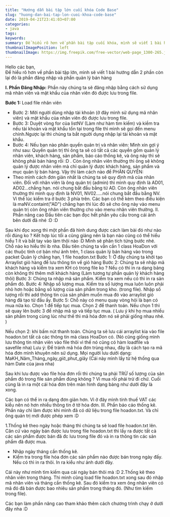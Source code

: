 ```yaml
---
title: "Hướng dẫn bài tập lớn cuối khóa Code Base"
slug: "huong-dan-bai-tap-lon-cuoi-khoa-code-base"
date: 2019-04-21T23:41:03+07:00
categories:
- java
tags:
keywords:
summary: Để hiểu rõ hơn về phần bài tập cuối khóa, mình sẽ viết 1 bài hướng dẫn 2 phần còn lại đó là phần đăng nhập và phần quản lý bán hàng ...
thumbnailImagePosition: left
thumbnailImage: https://img.freepik.com/free-vector/web-page_1300-265.jpg?size=338&ext=jpg
---
```

Hello các bạn, <br>
Để hiểu rõ hơn về phần bài tập lớn, mình sẽ viết 1 bài hướng dẫn 2 phần còn lại đó là phần đăng nhập và phần quản lý bán hàng

**I. Phần Đăng Nhập:** Phần này chúng ta sẽ đăng nhập bằng cách sử dụng mã nhân viên và mật khẩu của nhân viên đó được lưu trong file.

**Bước 1:** Load file nhân viên
- Bước 2: Mời người dùng nhập tài khoản (ở đây mình sử dụng mã nhân viên) và mật khẩu của nhân viên đó được lưu trong file.
- Bước 3: Duyệt vòng for của listNV (Làm như hàm tìm kiếm) và kiềm tra nếu tài khoản và mật khẩu tồn tại trong file thì mình sẽ gọi đến menu chính.Ngược lại thì chúng ta bắt người dụng nhập lại tài khoản và mật khẩu.
- Bước 4: Nếu bạn nào phân quyền quản trị và nhân viên: Mình xin gợi ý như sau: Quyền quản trị thì ông ta sẽ có tất cả các quyền gồm quản lý nhân viên, khách hàng, sản phẩm, báo cáo thống kê, và ông này thì sẽ không phải bán hàng rồi :D . Còn ông nhân viên thường thì ông sẽ không quản lý được nhân viên mà chỉ quản lý được khách hàng, sản phẩm  và mục quản lý bán hàng.
Vậy thì làm cách nào để PHÂN QUYỀN:
- Theo mình cách đơn giản nhất là chúng ta sẽ quy định mã của nhân viên. Đối với nhân viên là ông quản trị (admin) thì mình quy định là AD01, AD02...chẳng hạn. nói chung bắt đầu bằng từ AD. Còn ông nhân viên thường thì mình quy định là NV01, NV02.....nói chung bắt đầu bằng NV. Vì thế lúc kiểm tra ở bước 3 phía trên. Các bạn có thể kèm theo điều kiện là maNV.containt("AD") chẳng hạn thì lúc đó sẽ cho ông này vào menu quản trị còn ông nhân viên thường cho vào menu nhân viên thường.
II. Phần nâng cao
Đầu tiên các bạn đọc hết phần yêu cầu trong cái ảnh bên dưới đã nhé :D :D 

Sau khi đọc xong thì một phần đã hình dung được cách làm bài đó như nào rồi đúng ko ? Kết hợp lúc tối a cũng giảng nên là bạn nào cũng có thể hiểu hiểu 1 ít và bắt tay vào làm thôi nào :D
Mình sẽ phân tích từng bước nhé. Chỗ nào ko hiểu thì ib nha.
Đầu tiên chúng ta vẫn cần 1 class HoaDon với các thuộc tính cơ bản như ảnh trên, 1 class quản lý bán hàng vào trong packet Quản lý chẳng hạn, 1 file hoadon.txt
Bước 1: Ở đây chúng ta khởi tạo Arraylist giỏ hàng để lưu thông tin về giỏ hàng
Bước 2: Chúng ta sẽ nhập mã khách hàng và kiểm tra xem KH có trong file ko ? Nếu có thì in ra dạng bảng còn không thì thêm mới khách hàng (Làm tương tự phần quản lý khách hàng thôi)
Bước 3: Chúng ta nhập mã sản phẩm. Kiểm tra xem nếu có thì in ra sản phẩm đó.
Bước 4: Nhập số lượng mua. Kiểm tra số lượng mua luôn luôn phải nhỏ hơn hoặc bằng số lượng của sản phẩm trong kho. (trong file). Nhập số lượng rồi thì add thông tin của sản phẩm muốn mua đó vào arraylist giỏ hàng đã tạo từ đầu ấy.
Bước 5: Chỗ này có menu quay vòng hỏi là bạn có mua nữa ko. Chọn 1 để tiếp tục mua. Chọn 2 để thanh toán.
Nếu chọn 1 thì sẽ quay lên bước 3 để nhập mã sp và tiếp tục mua. ( Lưu ý khi họ mua nhiều sản phẩm trong cùng lúc như thế thì mã hóa đơn nó sẽ phải giống nhau nhé. ) 

Nếu chọn 2: khi bấm nút thanh toán. Chúng ta sẽ lưu cái arraylist kia vào file hoadon.txt tất cả các thông tin mà class HoaDon có. (Nó cũng giống mình lưu thông tin nhân viên vào file thôi vì thế nó cũng có hàm loadfile và savefile nha)
Lưu ý: Để tránh mã hóa đơn trùng nhau, đây là cách tạo ra mã hóa đơn mình khuyên nên sử dụng. Mọi người lưu dưới dạng: MaKH_Năm_Tháng_ngày_giờ_phut_giây (Cái này mình lấy từ hệ thống qua hàm Date của java nha)

Sau khi lưu được vào file hóa đơn rồi thì chúng ta phải TRỪ số lượng của sản phẩm đó trong file sản phẩm đúng không ? Vì mua rồi phải trừ đi chứ.
Cuối cùng là in ra một cái hóa đơn trên màn hình dạng bảng như dưới đây là xong.


Các bạn có thể in ra dạng đơn giản hơn. Vì ở đây mình tính thuế VAT các kiểu nên nó hơn nhiều thông tin ở tờ hóa đơn.
III. Phần báo cáo thống kê.
Phần này chỉ làm được khi mình đã có dữ liệu trong file hoadon.txt. Và chỉ ông quản trị mới được phép xem :D




1.Thống kê theo ngày hoặc tháng thì chúng ta sẽ load file hoadon.txt lên. Căn cứ vào ngày bán được lưu trong file hoadon.txt thì lấy ra được tất cả các sản phẩm được bán đã đc lưu trong file đó và in ra thông tin các sản phẩm đã được mua.
- Nhập ngày tháng cần thống kê.
- Kiểm tra trong file hóa đơn các sản phẩm nào được bán trong ngày đấy. Nếu có thì in ra thôi. In ra kiểu như ảnh dưới đây.


Cái này như mình tìm kiếm qua cái ngày bán thôi mà :D
2.Thống kê  theo nhân viên trong tháng. Thì mình cũng load file hoadon.txt xong sau đó nhập mã nhân viên và tháng cần thống kê. Sau đó kiểm tra xem ông nhân viên có mã đó đã bán được bao nhiêu sản phẩm trong tháng đó. (Như tìm kiếm trong file).

Các bạn làm phần nâng cao tham khảo thêm cách chương trình chạy ở dưới đây nha :D
<!--more-->
